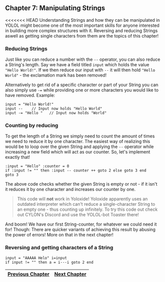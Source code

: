 ## Chapter 7: Manipulating Strings

<<<<<<< HEAD
Understanding Strings and how they can be manipulated in YOLOL might become one of the most important skills for anyone interested in building more complex structures with it.
Reversing and reducing Strings aswell as getting single characters from them are the topics of this chapter!

### Reducing Strings
Just like you can reduce a number with the `--` operator, you can also reduce a String's length.
Say we have a field titled `input` which holds the value `"Hello World!"`.
If we then reduce our input with `--` it will then hold `"Hello World"` - the exclamation mark has been removed!

Alternatively to get rid of a specific character or part of your String you can also simply use `-=` while providing one or more characters you would like to have removed. Example:
```
input = "Hello World!"
input --	// Input now holds "Hello World"
input -= "Hello "	// Input now holds "World"
```

### Counting by reducing
To get the length of a String we simply need to count the amount of times we need to reduce it by one character. The easiest way of realizing this would be to loop over the given String and applying the `--` operator while increasing a new field which will act as our counter. So, let's implement exactly that!

```
:input = "Hello" :counter = 0
if :input != "" then :input -- counter ++ goto 2 else goto 3 end
goto 3
```

The above code checks whether the given String is empty or not - if it isn't it reduces it by one character and increases our counter by one.

> This code will **not** work in Yoloxide! Yoloxide apparently uses an outdated interpreter which can't reduce a single-character String to an empty one - thus counting up infinitely.
> To try this code out check out CYLON's Discord and use the YOLOL-bot Toaster there!

And boom! We have our first String-counter, for whatever we could need it for!
Though: There are quicker variants of achieving this result by abusing the power of errors! More on that in the next chapter!


### Reversing and getting characters of a String

```
input = "AAAAA Helo" i=input
if input != "" then a = i---i goto 2 end
```


|[Previous Chapter](c6.md)|[Next Chapter](soon.md)|
|:-:|:-:|

